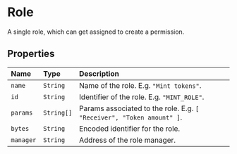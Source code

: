 # Role

A single role, which can get assigned to create a permission.

## Properties

| Name | Type | Description |
| :--- | :--- | :--- |
| `name` | `String` | Name of the role. E.g. `"Mint tokens"`. |
| `id` | `String` | Identifier of the role. E.g. `"MINT_ROLE"`. |
| `params` | `String[]` | Params associated to the role. E.g. `[ "Receiver", "Token amount" ]`. |
| `bytes` | `String` | Encoded identifier for the role. |
| `manager` | `String` | Address of the role manager. |

